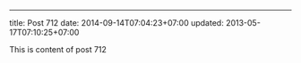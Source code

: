---
title: Post 712
date: 2014-09-14T07:04:23+07:00
updated: 2013-05-17T07:10:25+07:00

This is content of post 712